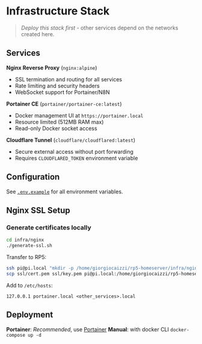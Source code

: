 # Infrastructure Stack

> *Deploy this stack first* - other services depend on the networks created here.

## Services

**Nginx Reverse Proxy** (`nginx:alpine`)
- SSL termination and routing for all services
- Rate limiting and security headers
- WebSocket support for Portainer/N8N

**Portainer CE** (`portainer/portainer-ce:latest`)
- Docker management UI at `https://portainer.local`
- Resource limited (512MB RAM max)
- Read-only Docker socket access

**Cloudflare Tunnel** (`cloudflare/cloudflared:latest`)
- Secure external access without port forwarding
- Requires `CLOUDFLARED_TOKEN` environment variable

## Configuration

See [`.env.example`](./.env.example) for all environment variables.


## Nginx SSL Setup

### Generate certificates locally

```bash
cd infra/nginx
./generate-ssl.sh
```

Transfer to RP5:
```bash
ssh pi@pi.local "mkdir -p /home/giorgiocaizzi/rp5-homeserver/infra/nginx/ssl"
scp ssl/cert.pem ssl/key.pem pi@pi.local:/home/giorgiocaizzi/rp5-homeserver/infra/nginx/ssl/
```

Add to `/etc/hosts`:
```
127.0.0.1 portainer.local <other_services>.local
```

## Deployment

**Portainer**: *Recommended*, use [Portainer](../docs/deployment.md#deploy-with-portainer)
**Manual**: with docker CLI `docker-compose up -d`
